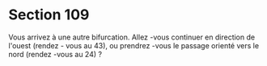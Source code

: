 # Section 109

Vous arrivez à une autre bifurcation. Allez -vous continuer en direction de l'ouest (rendez -
vous au 43), ou prendrez -vous le passage orienté vers le nord (rendez -vous au 24) ?